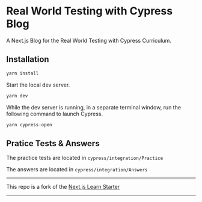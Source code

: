 # Real World Testing with Cypress Blog

A Next.js Blog for the Real World Testing with Cypress Curriculum.

## Installation

```bash
yarn install
```

Start the local dev server.

```bash
yarn dev
```

While the dev server is running, in a separate terminal window, run the following command to launch Cypress.

```bash
yarn cypress:open
```

## Pratice Tests & Answers

The practice tests are located in `cypress/integration/Practice`

The answers are located in `cypress/integration/Answers`

---

This repo is a fork of the [Next.js Learn Starter](https://github.com/vercel/next-learn-starter/)

---------------------------------------------------------------------------------------------------------------------------------
